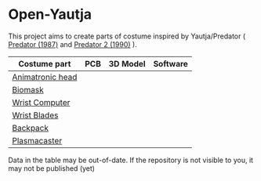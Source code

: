 # Open-Yautja

This project aims to create parts of costume inspired by Yautja/Predator ( [Predator (1987)](https://www.imdb.com/title/tt0093773/) and [Predator 2 (1990)](https://www.imdb.com/title/tt0100403/) ).

| Costume part                                                  | PCB | 3D Model | Software  |
|---------------------------------------------------------------|:---:|:--------:|:---------:|
| [Animatronic head](https://github.com/OpenYautja/Head)        |     |          |           |
| [Biomask](https://github.com/OpenYautja/Biomask)              |     |          |           |
| [Wrist Computer](https://github.com/OpenYautja/WristComputer) |     |          |           |
| [Wrist Blades](https://github.com/OpenYautja/WristBlades)     |     |          |           |
| [Backpack](https://github.com/OpenYautja/Backpack)            |     |          |           |
| [Plasmacaster](https://github.com/OpenYautja/Plasmacaster)    |     |          |           |

Data in the table may be out-of-date.
If the repository is not visible to you, it may not be published (yet)
